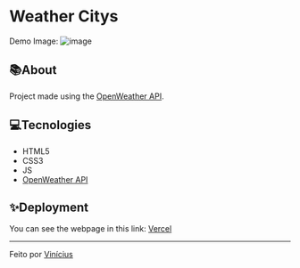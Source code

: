 # Weather Citys
Demo Image:
![image](https://github.com/Vinitoider/weather-citys/assets/136126554/7db89595-89f1-4304-834b-3c6328f81caa)

## 📚About
Project made using the [OpenWeather API](https://openweathermap.org/current#name).

## 💻Tecnologies
- HTML5
- CSS3
- JS
- [OpenWeather API](https://openweathermap.org/current#name)

## ✨Deployment
You can see the webpage in this link:
[Vercel](https://weather-citys.vercel.app/)

---
Feito por [Vinícius](https://github.com/Vinitoider)
